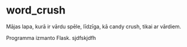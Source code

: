 # word_crush
Mājas lapa, kurā ir vārdu spēle, līdzīga, kā candy crush, tikai ar vārdiem.

Programma izmanto Flask.
sjdfskjdfh